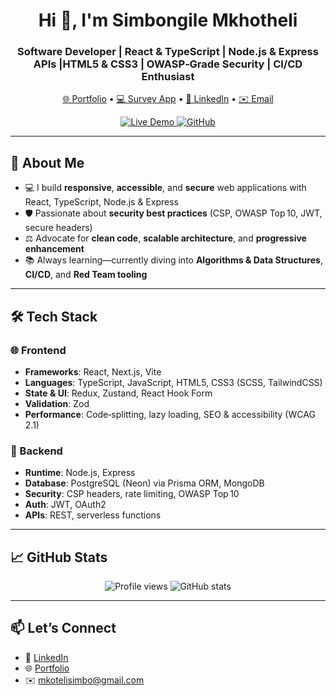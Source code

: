 <h1 align="center">Hi 👋, I'm Simbongile Mkhotheli</h1>
<h3 align="center">Software Developer | React & TypeScript | Node.js & Express APIs |HTML5 & CSS3 | OWASP‑Grade Security | CI/CD Enthusiast </h3>

<p align="center">
  <a href="https://simbongile-mkoteli.vercel.app" target="_blank">🌐 Portfolio</a> • 
  <a href="https://github.com/simbongile-mkhotheli/survey-app" target="_blank">💻 Survey App</a> • 
  <a href="https://linkedin.com/in/mkoteli" target="_blank">💼 LinkedIn</a> • 
  <a href="mailto:simbongile@gmail.com">✉️ Email</a>
</p>

<p align="center">
  <a href="https://survey-app-beta-ivory.vercel.app" target="_blank">
    <img src="https://img.shields.io/badge/demo-live-brightgreen" alt="Live Demo" />
  </a>
  <a href="https://github.com/simbongile-mkhotheli/survey-app" target="_blank">
    <img src="https://img.shields.io/badge/code-GitHub-blue" alt="GitHub" />
  </a>
</p>

---

## 🚀 About Me

- 💻 I build **responsive**, **accessible**, and **secure** web applications with React, TypeScript, Node.js & Express  
- 🛡️ Passionate about **security best practices** (CSP, OWASP Top 10, JWT, secure headers)  
- ⚖️ Advocate for **clean code**, **scalable architecture**, and **progressive enhancement**  
- 📚 Always learning—currently diving into **Algorithms & Data Structures**, **CI/CD**, and **Red Team tooling**

---

## 🛠️ Tech Stack

### 🌐 Frontend

- **Frameworks**: React, Next.js, Vite  
- **Languages**: TypeScript, JavaScript, HTML5, CSS3 (SCSS, TailwindCSS)  
- **State & UI**: Redux, Zustand, React Hook Form
- **Validation**: Zod  
- **Performance**: Code‑splitting, lazy loading, SEO & accessibility (WCAG 2.1)

### 🔧 Backend

- **Runtime**: Node.js, Express  
- **Database**: PostgreSQL (Neon) via Prisma ORM, MongoDB  
- **Security**: CSP headers, rate limiting, OWASP Top 10  
- **Auth**: JWT, OAuth2  
- **APIs**: REST, serverless functions

---

## 📈 GitHub Stats

<p align="center">
  <img src="https://komarev.com/ghpvc/?username=simbongile-mkhotheli&label=Profile%20views&color=0e75b6&style=flat" alt="Profile views" />
  <img src="https://github-readme-stats.vercel.app/api?username=simbongile-mkhotheli&show_icons=true&theme=default" alt="GitHub stats" />
</p>

---

## 📫 Let’s Connect

- 💼 [LinkedIn](https://linkedin.com/in/mkoteli)  
- 🌐 [Portfolio](https://simbongile-mkoteli.vercel.app)  
- ✉️ mkotelisimbo@gmail.com  
